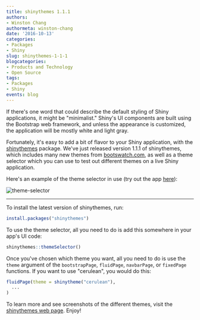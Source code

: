 ```yaml
---
title: shinythemes 1.1.1
authors: 
- Winston Chang
authormeta: winston-chang
date: '2016-10-13'
categories:
- Packages
- Shiny
slug: shinythemes-1-1-1
blogcategories:
- Products and Technology
- Open Source
tags:
- Packages
- Shiny
events: blog
---
```



If there's one word that could describe the default styling of Shiny applications, it might be "minimalist." Shiny's UI components are built using the Bootstrap web framework, and unless the appearance is customized, the application will be mostly white and light gray.

Fortunately, it's easy to add a bit of flavor to your Shiny application, with the [shinythemes](https://rstudio.github.io/shinythemes/) package. We've just released version 1.1.1 of shinythemes, which includes many new themes from [bootswatch.com](http://bootswatch.com/), as well as a theme selector which you can use to test out different themes on a live Shiny application.

Here's an example of the theme selector in use (try out the app [here](https://gallery.shinyapps.io/117-shinythemes/)):

![theme-selector](https://rstudioblog.files.wordpress.com/2016/10/theme-selector.gif)

* * *

To install the latest version of shinythemes, run:

```r
install.packages("shinythemes")
```

To use the theme selector, all you need to do is add this somewhere in your app's UI code:

```r
shinythemes::themeSelector()
```

Once you've chosen which theme you want, all you need to do is use the `theme` argument of the `bootstrapPage`, `fluidPage`, `navbarPage`, or `fixedPage` functions. If you want to use "cerulean", you would do this:

```r
fluidPage(theme = shinytheme("cerulean"),
  ...
)
```

To learn more and see screenshots of the different themes, visit the [shinythemes web page](https://rstudio.github.io/shinythemes/). Enjoy!

